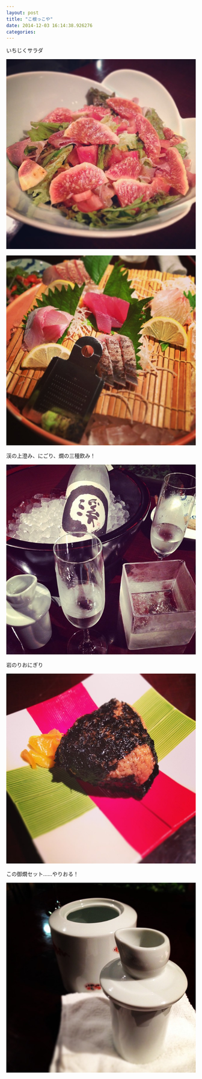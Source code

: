 ```yaml
---
layout: post
title: "こ根っこや"
date: 2014-12-03 16:14:38.926276
categories: 
---
```


いちじくサラダ

![これで580円](/assets/images/201409/925639_707218792699238_899855411_n.jpg)

![](/assets/images/201409/10654847_1480909885502983_131574748_n.jpg)

渓の上澄み、にごり、燗の三種飲み！

![渓](/assets/images/201409/10617158_337746779727739_1424747471_n.jpg)

岩のりおにぎり

![見よ、わが国の器の美しさを](/assets/images/201409/10624542_364084390407687_680167124_n.jpg)

この御燗セット……やりおる！

![この御燗セット……やりおる！](/assets/images/201409/10655026_941405595875626_777945901_n.jpg)


